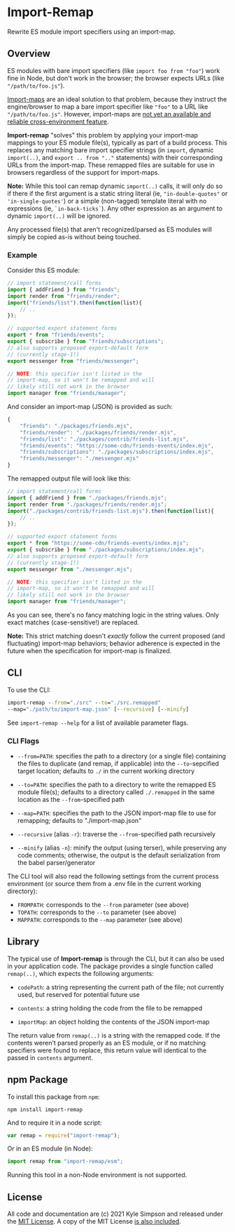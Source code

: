 # Import-Remap

Rewrite ES module import specifiers using an import-map.

## Overview

ES modules with bare import specifiers (like `import foo from "foo"`) work fine in Node, but don't work in the browser; the browser expects URLs (like `"/path/to/foo.js"`).

[Import-maps](https://github.com/WICG/import-maps) are an ideal solution to that problem, because they instruct the engine/browser to map a bare import specifier like `"foo"` to a URL like `"/path/to/foo.js"`. However, import-maps are [not yet an available and reliable cross-environment feature](https://caniuse.com/import-maps).

**Import-remap** "solves" this problem by applying your import-map mappings to your ES module file(s), typically as part of a build process. This replaces any matching bare import specifier strings (in `import`, dynamic `import(..)`, and `export .. from ".."` statements) with their corresponding URLs from the import-map. These remapped files are suitable for use in browsers regardless of the support for import-maps.

**Note:** While this tool can remap dynamic `import(..)` calls, it will only do so if there if the first argument is a static string literal (ie, `"in-double-quotes"` or `'in-single-quotes'`) or a simple (non-tagged) template literal with no expressions (ie, `` `in-back-ticks` ``). Any other expression as an argument to dynamic `import(..)` will be ignored.

Any processed file(s) that aren't recognized/parsed as ES modules will simply be copied as-is without being touched.

### Example

Consider this ES module:

```js
// import statement/call forms
import { addFriend } from "friends";
import render from "friends/render";
import("friends/list").then(function(list){
    // ..
});

// supported export statement forms
export * from "friends/events";
export { subscribe } from "friends/subscriptions";
// also supports proposed export-default form
// (currently stage-1!)
export messenger from "friends/messenger";

// NOTE: this specifier isn't listed in the
// import-map, so it won't be remapped and will
// likely still not work in the browser
import manager from "friends/manager";
```

And consider an import-map (JSON) is provided as such:

```js
{
    "friends": "./packages/friends.mjs",
    "friends/render": "./packages/friends/render.mjs",
    "friends/list": "./packages/contrib/friends-list.mjs",
    "friends/events": "https://some-cdn/friends-events/index.mjs",
    "friends/subscriptions": "./packages/subscriptions/index.mjs",
    "friends/messenger": "./messenger.mjs"
}
```

The remapped output file will look like this:

```js
// import statement/call forms
import { addFriend } from "./packages/friends.mjs";
import render from "./packages/friends/render.mjs";
import("./packages/contrib/friends-list.mjs").then(function(list){
    // ..
});

// supported export statement forms
export * from "https://some-cdn/friends-events/index.mjs";
export { subscribe } from "./packages/subscriptions/index.mjs";
// also supports proposed export-default form
// (currently stage-1!)
export messenger from "./messenger.mjs";

// NOTE: this specifier isn't listed in the
// import-map, so it won't be remapped and will
// likely still not work in the browser
import manager from "friends/manager";
```

As you can see, there's no fancy matching logic in the string values. Only exact matches (case-sensitive!) are replaced.

**Note:** This strict matching doesn't *exactly* follow the current proposed (and fluctuating) import-map behaviors; behavior adherence is expected in the future when the specification for import-map is finalized.

## CLI

To use the CLI:

```cmd
import-remap --from="./src" --to="./src.remapped"
--map="./path/to/import-map.json" [--recursive] [--minify]
```

See `import-remap --help` for a list of available parameter flags.

### CLI Flags

* `--from=PATH`: specifies the path to a directory (or a single file) containing the files to duplicate (and remap, if applicable) into the `--to`-sepcified target location; defaults to `./` in the current working directory

* `--to=PATH`: specifies the path to a directory to write the remapped ES module file(s); defaults to a directory called `./.remapped` in the same location as the `--from`-specified path

* `--map=PATH`: specifies the path to the JSON import-map file to use for remapping; defaults to "./import-map.json"

* `--recursive` (alias `-r`): traverse the `--from`-specified path recursively

* `--minify` (alias `-n`): minify the output (using terser), while preserving any code comments; otherwise, the output is the default serialization from the babel parser/generator

The CLI tool will also read the following settings from the current process environment (or source them from a .env file in the current working directory):

* `FROMPATH`: corresponds to the `--from` parameter (see above)
* `TOPATH`: corresponds to the `--to` parameter (see above)
* `MAPPATH`: corresponds to the `--map` parameter (see above)

## Library

The typical use of **Import-remap** is through the CLI, but it can also be used in your application code. The package provides a single function called `remap(..)`, which expects the following arguments:

* `codePath`: a string representing the current path of the file; not currently used, but reserved for potential future use

* `contents`: a string holding the code from the file to be remapped

* `importMap`: an object holding the contents of the JSON import-map

The return value from `remap(..)` is a string with the remapped code. If the contents weren't parsed properly as an ES module, or if no matching specifiers were found to replace, this return value will identical to the passed in `contents` argument.

## npm Package

To install this package from `npm`:

```
npm install import-remap
```

And to require it in a node script:

```js
var remap = require("import-remap");
```

Or in an ES module (in Node):

```js
import remap from "import-remap/esm";
```

Running this tool in a non-Node environment is not supported.

## License

All code and documentation are (c) 2021 Kyle Simpson and released under the [MIT License](http://getify.mit-license.org/). A copy of the MIT License [is also included](LICENSE.txt).
